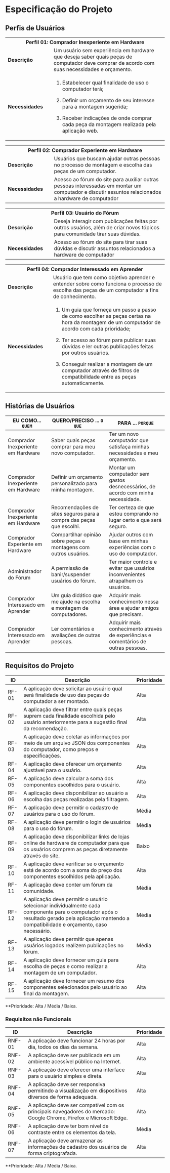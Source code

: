 # Especificação do Projeto

## Perfis de Usuários

<table>
<tbody>
<tr align=center>
<th colspan="2">Perfil 01: Comprador Inexperiente em Hardware</th>
</tr>
<tr>
<td width="150px"><b>Descrição</b></td>
<td width="600px">Um usuário sem experiência em hardware que deseja saber quais peças de computador deve comprar de acordo com suas necessidades e orçamento.</td>
</tr>
<tr>
<td><b>Necessidades</b></td>
<td>

1. Estabelecer qual finalidade de uso o computador terá;

2. Definir um orçamento de seu interesse para a montagem sugerida;

3. Receber indicações de onde comprar cada peça da montagem realizada pela aplicação web. </td>

</tr>
</tbody>
</table>
<table>
<tbody>
<tr align=center>
<th colspan="2">Perfil 02: Comprador Experiente em Hardware</th>
</tr>
<tr>
<td width="150px"><b>Descrição</b></td>
<td width="600px">Usuários que buscam ajudar outras pessoas no processo de montagem e escolha das peças de um computador.</td>
</tr>
<tr>
<td><b>Necessidades</b></td>
<td>Acesso ao fórum do site para auxiliar outras pessoas interessadas em montar um computador e discutir assuntos relacionados a hardware de computador</td>
</tr>
</tbody>
</table>
<table>
<tbody>
<tr align=center>
<th colspan="2">Perfil 03: Usuário do Fórum</th>
</tr>
<tr>
<td width="150px"><b>Descrição</b></td>
<td width="600px">Deseja interagir com publicações feitas por outros usuários, além de criar novos tópicos para comunidade tirar suas dúvidas. </td>
</tr>
<tr>
<td><b>Necessidades</b></td>
<td>Acesso ao fórum do site para tirar suas dúvidas e discutir assuntos relacionados a hardware de computador</td>
</tr>
</tbody>
</table>
<table>
<tbody>
<tr align=center>
<th colspan="2">Perfil 04: Comprador Interessado em Aprender</th>
</tr>
<tr>
<td width="150px"><b>Descrição</b></td>
<td width="600px">Usuário que tem como objetivo aprender e entender sobre como funciona o processo de escolha das peças de um computador a fins de conhecimento.</td>
</tr>
<tr>
<td><b>Necessidades</b></td>
<td>
  
1. Um guia que forneça um passo a passo de como escolher as peças certas na hora da montagem de um computador de acordo com cada prioridade;

2. Ter acesso ao fórum para publicar suas dúvidas e ler outras publicações feitas por outros usuários.

3. Conseguir realizar a montagem de um computador através de filtros de compatibilidade entre as peças automaticamente.</td>
</tr>
</tbody>
</table>

## Histórias de Usuários

|EU COMO... `QUEM`   | QUERO/PRECISO ... `O QUE` |PARA ... `PORQUE`                 |
|--------------------|---------------------------|----------------------------------|
Comprador Inexperiente em Hardware | Saber quais peças comprar para meu novo computador. | Ter um novo computador que satisfaça minhas necessidades e meu orçamento. |
Comprador Inexperiente em Hardware | Definir um orçamento personalizado para minha montagem. | Montar um computador sem gastos desnecessários, de acordo com minha necessidade. |
Comprador Inexperiente em Hardware | Recomendações de sites seguros para a compra das peças que escolhi. | Ter certeza de que estou comprando no lugar certo e que será seguro. |
Comprador Experiente em Hardware | Compartilhar opinião sobre peças e montagens com outros usuários. | Ajudar outros com base em minhas experiências com o uso do computador. |
Administrador do Fórum | A permissão de banir/suspender usuários do fórum. | Ter maior controle e evitar que usuários inconvenientes atrapalhem os usuários. |
Comprador Interessado em Aprender | Um guia didático que me ajude na escolha e montagem de computadores. | Adquirir mais conhecimento nessa área e ajudar amigos que precisam. |
Comprador Interessado em Aprender | Ler comentários e avaliações de outras pessoas. | Adquirir mais conhecimento através de experiências e comentários de outras pessoas. |


## Requisitos do Projeto

|ID    | Descrição                | Prioridade |
|-------|---------------------------------|----|
| RF-01 |A aplicação deve solicitar ao usuário qual será finalidade de uso das peças do computador a ser montado. |Alta|
| RF-02 |A aplicação deve filtrar entre quais peças suprem cada finalidade escolhida pelo usuário anteriormente para a sugestão final da recomendação.|Alta| 
| RF-03 |A aplicação deve coletar as informações por meio de um arquivo JSON dos componentes do computador, como preços e especificações.|Alta| 
| RF-04 |A aplicação deve oferecer um orçamento ajustável para o usuário.|Alta| 
| RF-05 |A aplicação deve calcular a soma dos componentes escolhidos para o usuário.|Alta| 
| RF-06 |A aplicação deve disponibilizar ao usuário a escolha das peças realizadas pela filtragem. |Alta| 
| RF-07 |A aplicação deve permitir o cadastro de usuários para o uso do fórum. |Média| 
| RF-08 |A aplicação deve permitir o login de usuários para o uso do fórum.|Média| 
| RF-09 |A aplicação deve disponibilizar links de lojas online de hardware de computador para que os usuários comprem as peças diretamente através do site.|Baixo| 
| RF-10 |A aplicação deve verificar se o orçamento está de acordo com a soma do preço dos componentes escolhidos pela aplicação.|Alta| 
| RF-11 |A aplicação deve conter um fórum da comunidade. |Média| 
| RF-12 |A aplicação deve permitir o usuário selecionar individualmente cada componente para o computador após o resultado gerado pela aplicação mantendo a compatibilidade e orçamento, caso necessário. |Média| 
| RF-13 |A aplicação deve permitir que apenas usuários logados realizem publicações no fórum.|Média| 
| RF-14 |A aplicação deve fornecer um guia para escolha de peças e como realizar a montagem de um computador. |Alta| 
| RF-15 |A aplicação deve fornecer um resumo dos componentes selecionados pelo usuário ao final da montagem. |Alta| 

**Prioridade: Alta / Média / Baixa. 

### Requisitos não Funcionais

|ID      | Descrição               |Prioridade |
|--------|-------------------------|----|
| RNF-01 |A aplicação deve funcionar 24 horas por dia, todos os dias da semana. |Alta| 
| RNF-02 |A aplicação deve ser publicada em um ambiente acessível público na Internet.|Alta| 
| RNF-03 |A aplicação deve oferecer uma interface para o usuário simples e direta.|Alta|
| RNF-04 |A aplicação deve ser responsiva permitindo a visualização em dispositivos diversos de forma adequada.|Alta| 
| RNF-05 |A aplicação deve ser compatível com os principais navegadores do mercado: Google Chrome, Firefox e Microsoft Edge. |Alta| 
| RNF-06 |A aplicação deve ter bom nível de contraste entre os elementos da tela.|Média| 
| RNF-07 |A aplicação deve armazenar as informações de cadastro dos usuários de forma criptografada. |Alta| 


**Prioridade: Alta / Média / Baixa. 

